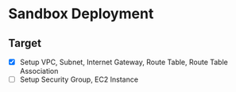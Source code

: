 # Sandbox Deployment

## Target
- [x] Setup VPC, Subnet, Internet Gateway, Route Table, Route Table Association
- [ ] Setup Security Group, EC2 Instance
